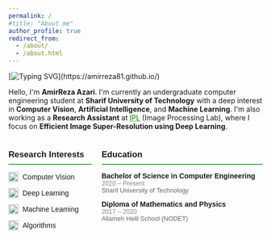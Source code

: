 ```yaml
---
permalink: /
#title: "About me"
author_profile: true
redirect_from: 
  - /about/
  - /about.html
---
```


[![Typing SVG](https://readme-typing-svg.demolab.com?font=Pacifico&size=22&duration=6100&pause=5000&color=4CAF50&background=FFEE2200&vCenter=true&repeat=false&width=435&height=55&lines=Welcome+to+My+Website!)](https://amirreza81.github.io/)

Hello, I'm **AmirReza Azari**. I'm currently an undergraduate computer engineering student at **Sharif University of Technology** with a deep interest in **Computer Vision**, **Artificial Intelligence**, and **Machine Learning**. I'm also working as a **Research Assistant** at
 <a href="http://ipl.ce.sharif.edu/" style="color: green; text-decoration: underline;text-decoration-style: dotted;">IPL</a>
  (Image Processing Lab), where I focus on **Efficient Image Super-Resolution using Deep Learning**.

<div class="about-section">
    <div class="column">
        <h2>Research Interests</h2>
        <ul>
          <li><img src="https://img.icons8.com/ios-filled/20/4CAF50/checkmark.png" alt="check"> Computer Vision</li>
          <li><img src="https://img.icons8.com/ios-filled/20/4CAF50/checkmark.png" alt="check"> Deep Learning</li>
          <li><img src="https://img.icons8.com/ios-filled/20/4CAF50/checkmark.png" alt="check"> Machine Learning</li>
          <li><img src="https://img.icons8.com/ios-filled/20/4CAF50/checkmark.png" alt="check"> Algorithms</li>
        </ul>
    </div>
    <div class="column">
        <h2>Education</h2>
        <ul>
            <li>
                <strong>Bachelor of Science in Computer Engineering</strong> <br>
                <span class="info">2020 – Present</span> <br>
                <span class="institution">Sharif University of Technology</span>
            </li>
            <li>
                <strong>Diploma of Mathematics and Physics</strong> <br>
                <span class="info">2017 – 2020</span> <br>
                <span class="institution">Allameh Helli School (NODET)</span>
            </li>
        </ul>
    </div>
</div>

<style>
  /* Main layout */
  .about-section {
    display: flex;
    gap: 20px;
    font-family: Arial, sans-serif;
  }
  .column {
    flex: 1;
  }

  /* Section titles */
  .about-section h2 {
    border-bottom: 2px solid #4CAF50;
    padding-bottom: 8px;
    font-size: 1.2em;
  }

  /* Lists for Research Interests */
  .about-section ul {
    list-style-type: none;
    padding: 0;
  }
  .about-section li {
    display: flex;
    align-items: center;
    margin-bottom: 12px;
    font-size: 1em;
    transition: background-color 0.3s ease, padding 0.3s ease;
  }
  .about-section li:hover {
    background-color: #f0f0f0;
    padding-left: 5px;
    border-radius: 5px;
  }

  /* Checkmark icons for Research Interests */
  .about-section .column:first-child li img {
    margin-right: 8px;
    transition: transform 0.3s ease;
    width: 20px; /* اندازه اصلی چک‌مارک‌ها */
  }
  .about-section li:hover img {
    transform: scale(1.1);
  }

  /* Education info styling */
  .column:nth-child(2) li {
    display: block; /* تنظیم برای آیتم‌های Education */
  }
  .info, .institution {
    font-size: 0.9em;
  }
  .info {
    color: #888;
  }
  .institution {
    color: #666;
  }

  /* Typography */
  strong {
    font-weight: bold;
  }
</style>
